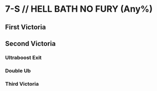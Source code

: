 # 7-S // HELL BATH NO FURY (Any%)
## First Victoria
## Second Victoria
### Ultraboost Exit
### Double Ub
### Third Victoria